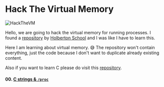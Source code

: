 # Hack The Virtual Memory

![HackTheVM](https://user-images.githubusercontent.com/29776892/129309903-49e15c70-78ec-4995-bbd2-a3d1fc3a0306.png)

Hello, we are going to hack the virtual memory for running processes. I found a [repository](https://github.com/holbertonschool/Hack-The-Virtual-Memory/) by [Holberton School](https://www.holbertonschool.com/) and I was like I have to learn this.

Here I am learning about virtual memory. 😅 The repository won't contain everything, just the code because I don't want to duplicate already existing content.

Also if you want to learn C please do visit this [repository](https://github.com/iAmG-r00t/alx-low_level_programming/).

#### 00. [C strings & `/proc`](./c_strings_proc)
